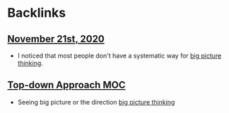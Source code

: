 
# Backlinks
## [November 21st, 2020](<November 21st, 2020.md>)
- I noticed that most people don't have a systematic way for [big picture thinking](<big picture thinking.md>).

## [Top-down Approach MOC](<Top-down Approach MOC.md>)
- Seeing big picture or the direction [big picture thinking](<big picture thinking.md>)

